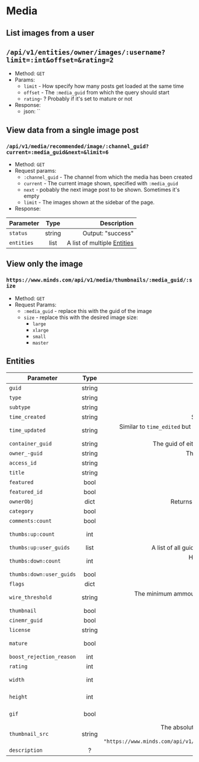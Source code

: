 # Media

## List images from a user
## `/api/v1/entities/owner/images/:username?limit=:int&offset=&rating=2`
* Method: `GET`
* Params:
    * `limit` - How specify how many posts get loaded at the same time
    * `offset` - The `:media_guid` from which the query should start
    * `rating`- ? Probably if it's set to mature or not
* Response:
    * json: ``

## View data from a single image post
### `/api/v1/media/recommended/image/:channel_guid?current=:media_guid&next=&limit=6`
* Method: `GET`
* Request params:
    * `:channel_guid` - The channel from which the media has been created
    * `current` - The current image shown, specified with `:media_guid`
    * `next` - pobably the next image post to be shown. Sometimes it's empty
    * `limit` - The images shown at the sidebar of the page. 
* Response:

| Parameter | Type | Description |
| --- | :---: | ---: |
| `status` | string | Output: "success" |
| `entities` | list | A list of multiple [Entities](#entities) |

## View only the image
### `https://www.minds.com/api/v1/media/thumbnails/:media_guid/:size`
* Method: `GET`
* Request Params:
    * `:media_guid` - replace this with the guid of the image
    * `size`  - replace this with the desired image size:
        * `large`
        * `xlarge`
        * `small`
        * `master`

## Entities

| Parameter | Type | Description |
| --- | :---: | ---: |
| `guid` | string | The guid of the media post |
| `type` | string | Output: "Object" |
| `subtype` | string | Output: "image" |
| `time_created` | string | Servertime of when this post has been created |
| `time_updated` | string | Similar to `time_edited` but has a different value of when the post was last edited |
| `container_guid` | string | The guid of either a channel of a group which holds this post |
| `owner_-guid` | string | The guid of the channel, which created this post. |
| `access_id` | string | Output: "0" |
| `title` | string | Output: "" |
| `featured` | bool | Output: `false` |
| `featured_id` | bool | Output: `false` |
| `ownerObj` | dict | Returns all info of the channel, which created this post |
| `category` | bool | Output: `false` |
| `comments:count` | bool | Output: `false` |
| `thumbs:up:count`| int | How many times, this post has been upvoted. <br> Output: `79` |
| `thumbs:up:user_guids` | list | A list of all guids from channels which have upvoted this post |
| `thumbs:down:count` | int | How many times this post has been downvoted. <br> Output: `0` |
| `thumbs:down:user_guids` | bool | Output: `false` |
| `flags` | dict | Output: `{"mature": false}` |
| `wire_threshold` | string | The minimum ammount of tokens, one has to wire to view this post. <br> Output: "0" |
| `thumbnail` | bool | Output: `false` |
| `cinemr_guid` | bool | Output: `false` |
| `license` | string | The license one has specified for this post |
| `mature` | bool | If this post is rated mature or not. <br> Output: `false` |
| `boost_rejection_reason` | int | Output: `-1` |
| `rating` | int | Output: `2` |
| `width` | int | The width of the image. <br> Output: `750` |
| `height` | int | The height of the image. <br> Output: `746` |
| `gif` | bool | If this image is a gif or not. <br> Output: `false` |
| `thumbnail_src` | string | The absolute url-path to the image, which gets displayed. <br> Output: `"https://www.minds.com/api/v1/media/thumbnails/926522707021164544/large"` |
| `description` | ? | Output: `null` |

